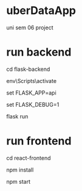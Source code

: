 # uberDataApp

uni sem 06 project

# run backend

cd flask-backend

env\Scripts\activate

set FLASK_APP=api

set FLASK_DEBUG=1

flask run

# run frontend

cd react-frontend

npm install

npm start
